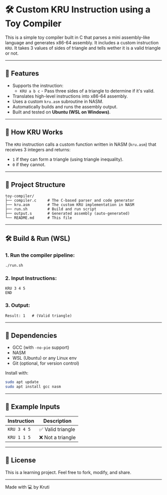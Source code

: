 # 🛠️ Custom KRU Instruction using a Toy Compiler

This is a simple toy compiler built in C that parses a mini assembly-like language and generates x86-64 assembly. It includes a custom instruction `KRU`. It takes 3 values of sides of triangle and tells wether it is a valid triangle or not. 

---

## 🚀 Features

- Supports the instruction:
  - `KRU a b c` - Pass three sides of a triangle to determine if it's valid.
- Translates high-level instructions into x86-64 assembly.
- Uses a custom `kru.asm` subroutine in NASM.
- Automatically builds and runs the assembly output.
- Built and tested on **Ubuntu (WSL on Windows)**.

---

## 🧠 How KRU Works

The `KRU` instruction calls a custom function written in NASM (`kru.asm`) that receives 3 integers and returns:

- `1` if they can form a triangle (using triangle inequality).
- `0` if they cannot.

---

## 📁 Project Structure

```
toy-compiler/
├── compiler.c     # The C-based parser and code generator
├── kru.asm        # The custom KRU implementation in NASM
├── run.sh         # Build and run script
├── output.s       # Generated assembly (auto-generated)
└── README.md      # This file
```

---

## 🛠️ Build & Run (WSL)

### 1. Run the compiler pipeline:

```bash
./run.sh
```

### 2. Input Instructions:

```text
KRU 3 4 5
END
```

### 3. Output:
```
Result: 1   # (Valid triangle)
```

---

## 🔧 Dependencies

- GCC (with `-no-pie` support)
- NASM
- WSL (Ubuntu) or any Linux env
- Git (optional, for version control)

Install with:

```bash
sudo apt update
sudo apt install gcc nasm
```

---

## 🧪 Example Inputs

| Instruction | Description |
|------------|-------------|
| `KRU 3 4 5` | ✅ Valid triangle |
| `KRU 1 1 5` | ❌ Not a triangle |

---

## 📄 License

This is a learning project. Feel free to fork, modify, and share.

---

Made with 💻 by Kruti
